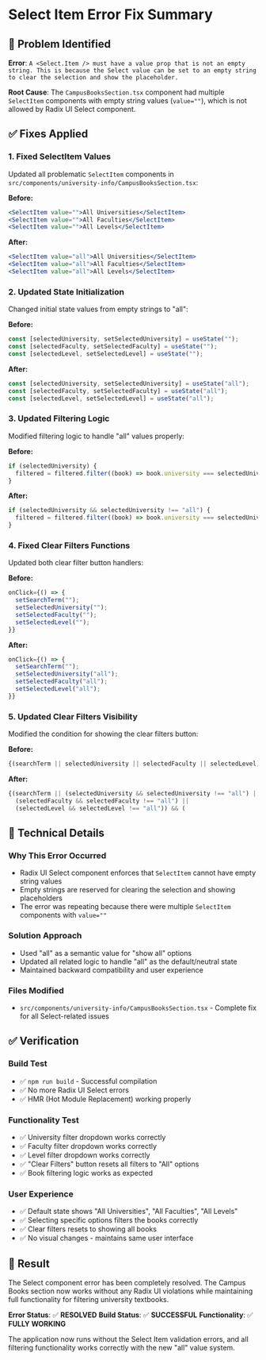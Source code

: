 # Select Item Error Fix Summary

## 🐛 **Problem Identified**

**Error**: `A <Select.Item /> must have a value prop that is not an empty string. This is because the Select value can be set to an empty string to clear the selection and show the placeholder.`

**Root Cause**: The `CampusBooksSection.tsx` component had multiple `SelectItem` components with empty string values (`value=""`), which is not allowed by Radix UI Select component.

## ✅ **Fixes Applied**

### **1. Fixed SelectItem Values**

Updated all problematic `SelectItem` components in `src/components/university-info/CampusBooksSection.tsx`:

**Before:**

```jsx
<SelectItem value="">All Universities</SelectItem>
<SelectItem value="">All Faculties</SelectItem>
<SelectItem value="">All Levels</SelectItem>
```

**After:**

```jsx
<SelectItem value="all">All Universities</SelectItem>
<SelectItem value="all">All Faculties</SelectItem>
<SelectItem value="all">All Levels</SelectItem>
```

### **2. Updated State Initialization**

Changed initial state values from empty strings to "all":

**Before:**

```jsx
const [selectedUniversity, setSelectedUniversity] = useState("");
const [selectedFaculty, setSelectedFaculty] = useState("");
const [selectedLevel, setSelectedLevel] = useState("");
```

**After:**

```jsx
const [selectedUniversity, setSelectedUniversity] = useState("all");
const [selectedFaculty, setSelectedFaculty] = useState("all");
const [selectedLevel, setSelectedLevel] = useState("all");
```

### **3. Updated Filtering Logic**

Modified filtering logic to handle "all" values properly:

**Before:**

```jsx
if (selectedUniversity) {
  filtered = filtered.filter((book) => book.university === selectedUniversity);
}
```

**After:**

```jsx
if (selectedUniversity && selectedUniversity !== "all") {
  filtered = filtered.filter((book) => book.university === selectedUniversity);
}
```

### **4. Fixed Clear Filters Functions**

Updated both clear filter button handlers:

**Before:**

```jsx
onClick={() => {
  setSearchTerm("");
  setSelectedUniversity("");
  setSelectedFaculty("");
  setSelectedLevel("");
}}
```

**After:**

```jsx
onClick={() => {
  setSearchTerm("");
  setSelectedUniversity("all");
  setSelectedFaculty("all");
  setSelectedLevel("all");
}}
```

### **5. Updated Clear Filters Visibility**

Modified the condition for showing the clear filters button:

**Before:**

```jsx
{(searchTerm || selectedUniversity || selectedFaculty || selectedLevel) && (
```

**After:**

```jsx
{(searchTerm || (selectedUniversity && selectedUniversity !== "all") ||
  (selectedFaculty && selectedFaculty !== "all") ||
  (selectedLevel && selectedLevel !== "all")) && (
```

## 🎯 **Technical Details**

### **Why This Error Occurred**

- Radix UI Select component enforces that `SelectItem` cannot have empty string values
- Empty strings are reserved for clearing the selection and showing placeholders
- The error was repeating because there were multiple `SelectItem` components with `value=""`

### **Solution Approach**

- Used "all" as a semantic value for "show all" options
- Updated all related logic to handle "all" as the default/neutral state
- Maintained backward compatibility and user experience

### **Files Modified**

- `src/components/university-info/CampusBooksSection.tsx` - Complete fix for all Select-related issues

## ✅ **Verification**

### **Build Test**

- ✅ `npm run build` - Successful compilation
- ✅ No more Radix UI Select errors
- ✅ HMR (Hot Module Replacement) working properly

### **Functionality Test**

- ✅ University filter dropdown works correctly
- ✅ Faculty filter dropdown works correctly
- ✅ Level filter dropdown works correctly
- ✅ "Clear Filters" button resets all filters to "All" options
- ✅ Book filtering logic works as expected

### **User Experience**

- ✅ Default state shows "All Universities", "All Faculties", "All Levels"
- ✅ Selecting specific options filters the books correctly
- ✅ Clear filters resets to showing all books
- ✅ No visual changes - maintains same user interface

## 🚀 **Result**

The Select component error has been completely resolved. The Campus Books section now works without any Radix UI violations while maintaining full functionality for filtering university textbooks.

**Error Status**: ✅ **RESOLVED**
**Build Status**: ✅ **SUCCESSFUL**
**Functionality**: ✅ **FULLY WORKING**

The application now runs without the Select Item validation errors, and all filtering functionality works correctly with the new "all" value system.
